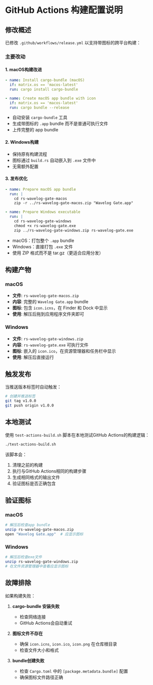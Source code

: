 # GitHub Actions 构建配置说明

## 修改概述

已修改 `.github/workflows/release.yml` 以支持带图标的跨平台构建：

### 主要改动

#### 1. **macOS构建改进**
```yaml
- name: Install cargo-bundle (macOS)
  if: matrix.os == 'macos-latest'
  run: cargo install cargo-bundle

- name: Create macOS app bundle with icon
  if: matrix.os == 'macos-latest'  
  run: cargo bundle --release
```

- 自动安装 `cargo-bundle` 工具
- 生成带图标的 `.app` bundle 而不是普通可执行文件
- 上传完整的 app bundle

#### 2. **Windows构建**
- 保持原有构建流程
- 图标通过 `build.rs` 自动嵌入到 `.exe` 文件中
- 无需额外配置

#### 3. **发布优化**
```yaml
- name: Prepare macOS app bundle
  run: |
    cd rs-wavelog-gate-macos
    zip -r ../rs-wavelog-gate-macos.zip "Wavelog Gate.app"

- name: Prepare Windows executable  
  run: |
    cd rs-wavelog-gate-windows
    chmod +x rs-wavelog-gate.exe
    zip ../rs-wavelog-gate-windows.zip rs-wavelog-gate.exe
```

- macOS：打包整个 `.app` bundle
- Windows：直接打包 `.exe` 文件
- 使用 ZIP 格式而不是 tar.gz（更适合应用分发）

## 构建产物

### macOS
- **文件**: `rs-wavelog-gate-macos.zip`
- **内容**: 完整的 `Wavelog Gate.app` bundle
- **图标**: 包含 `icon.icns`，在 Finder 和 Dock 中显示
- **使用**: 解压后拖到应用程序文件夹即可

### Windows  
- **文件**: `rs-wavelog-gate-windows.zip`
- **内容**: `rs-wavelog-gate.exe` 可执行文件
- **图标**: 嵌入的 `icon.ico`，在资源管理器和任务栏中显示
- **使用**: 解压后直接运行

## 触发发布

当推送版本标签时自动触发：

```bash
# 创建并推送标签
git tag v1.0.0
git push origin v1.0.0
```

## 本地测试

使用 `test-actions-build.sh` 脚本在本地测试GitHub Actions的构建逻辑：

```bash
./test-actions-build.sh
```

该脚本会：
1. 清理之前的构建
2. 执行与GitHub Actions相同的构建步骤
3. 生成相同格式的输出文件
4. 验证图标是否正确包含

## 验证图标

### macOS
```bash
# 解压后检查app bundle
unzip rs-wavelog-gate-macos.zip
open "Wavelog Gate.app"  # 应显示图标
```

### Windows
```bash
# 解压后检查exe文件
unzip rs-wavelog-gate-windows.zip
# 在文件资源管理器中查看应显示图标
```

## 故障排除

如果构建失败：

1. **cargo-bundle 安装失败**
   - 检查网络连接
   - GitHub Actions会自动重试

2. **图标文件不存在**
   - 确保 `icon.icns`, `icon.ico`, `icon.png` 在仓库根目录
   - 检查文件大小和格式

3. **bundle创建失败**
   - 检查 `Cargo.toml` 中的 `[package.metadata.bundle]` 配置
   - 确保图标文件路径正确
